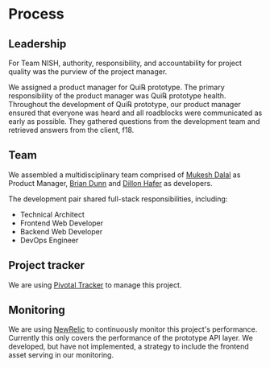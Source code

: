 # Process

## Leadership

For Team NISH, authority, responsibility, and accountability for project quality was the purview of the project manager.

We assigned a product manager for Qui℞ prototype. The primary responsibility of the product manager was Qui℞ prototype health. Throughout the development of Qui℞ prototype, our product manager ensured that everyone was heard and all roadblocks were communicated as early as possible. They gathered questions from the development team and retrieved answers from the client, f18.

## Team

We assembled a multidisciplinary team comprised of [Mukesh Dalal](https://www.linkedin.com/in/mdalal) as Product Manager, [Brian Dunn](http://hashrocket.com/team/brian-dunn) and [Dillon Hafer](https://www.dillonhafer.com/about) as developers.

The development pair shared full-stack responsibilities, including:

* Technical Architect
* Frontend Web Developer
* Backend Web Developer
* DevOps Engineer

## Project tracker

We are using [Pivotal Tracker](https://www.pivotaltracker.com/n/projects/1370420) to manage this project.

## Monitoring

We are using [NewRelic](http://newrelic.com) to continuously monitor this project's performance. Currently this only covers the performance of the prototype API layer. We developed, but have not implemented, a strategy to include the frontend asset serving in our monitoring.
